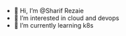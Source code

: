 - 👋 Hi, I’m @Sharif Rezaie
- 👀 I’m interested in cloud and devops
- 🌱 I’m currently learning k8s

<!---
Sharif-Rezaie/Sharif-Rezaie is a ✨ special ✨ repository because its `README.md` (this file) appears on your GitHub profile.
You can click the Preview link to take a look at your changes.
--->
